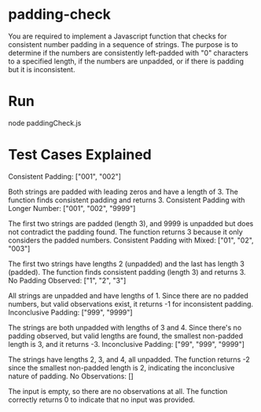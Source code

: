 # padding-check
You are required to implement a Javascript function that checks for consistent number padding in a sequence of strings. The purpose is to determine if the numbers are consistently left-padded with "0" characters to a specified length, if the numbers are unpadded, or if there is padding but it is inconsistent.

# Run
node paddingCheck.js

 # Test Cases Explained
Consistent Padding: ["001", "002"]

Both strings are padded with leading zeros and have a length of 3.
The function finds consistent padding and returns 3.
Consistent Padding with Longer Number: ["001", "002", "9999"]

The first two strings are padded (length 3), and 9999 is unpadded but does not contradict the padding found.
The function returns 3 because it only considers the padded numbers.
Consistent Padding with Mixed: ["01", "02", "003"]

The first two strings have lengths 2 (unpadded) and the last has length 3 (padded).
The function finds consistent padding (length 3) and returns 3.
No Padding Observed: ["1", "2", "3"]

All strings are unpadded and have lengths of 1.
Since there are no padded numbers, but valid observations exist, it returns -1 for inconsistent padding.
Inconclusive Padding: ["999", "9999"]

The strings are both unpadded with lengths of 3 and 4.
Since there's no padding observed, but valid lengths are found, the smallest non-padded length is 3, and it returns -3.
Inconclusive Padding: ["99", "999", "9999"]

The strings have lengths 2, 3, and 4, all unpadded.
The function returns -2 since the smallest non-padded length is 2, indicating the inconclusive nature of padding.
No Observations: []

The input is empty, so there are no observations at all.
The function correctly returns 0 to indicate that no input was provided.
